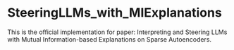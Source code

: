 # SteeringLLMs_with_MIExplanations
This is the official implementation for paper: Interpreting and Steering LLMs with Mutual Information-based Explanations on Sparse Autoencoders.
